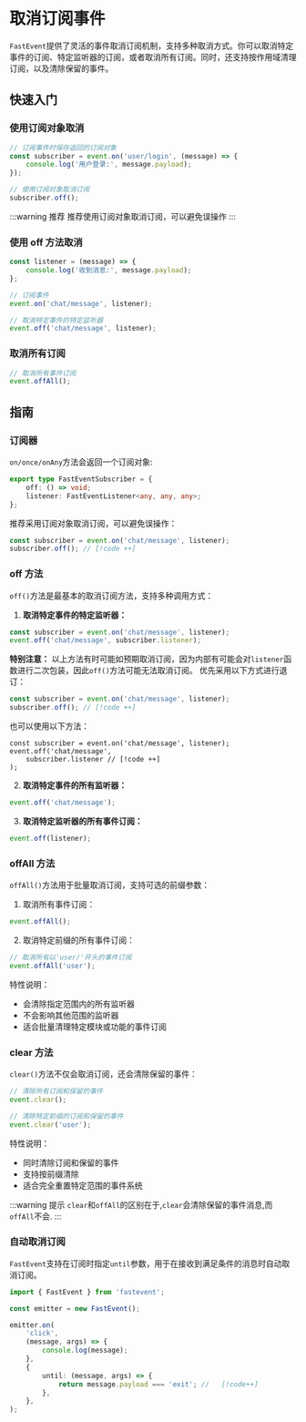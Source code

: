 # 取消订阅事件

`FastEvent`提供了灵活的事件取消订阅机制，支持多种取消方式。你可以取消特定事件的订阅、特定监听器的订阅，或者取消所有订阅。同时，还支持按作用域清理订阅，以及清除保留的事件。

## 快速入门

### 使用订阅对象取消

```typescript
// 订阅事件时保存返回的订阅对象
const subscriber = event.on('user/login', (message) => {
    console.log('用户登录:', message.payload);
});

// 使用订阅对象取消订阅
subscriber.off();
```

:::warning 推荐
推荐使用订阅对象取消订阅，可以避免误操作
:::

### 使用 off 方法取消

```typescript
const listener = (message) => {
    console.log('收到消息:', message.payload);
};

// 订阅事件
event.on('chat/message', listener);

// 取消特定事件的特定监听器
event.off('chat/message', listener);
```

### 取消所有订阅

```typescript
// 取消所有事件订阅
event.offAll();
```

## 指南

### 订阅器

`on/once/onAny`方法会返回一个订阅对象:

```ts
export type FastEventSubscriber = {
    off: () => void;
    listener: FastEventListener<any, any, any>;
};
```

推荐采用订阅对象取消订阅，可以避免误操作：

```ts
const subscriber = event.on('chat/message', listener);
subscriber.off(); // [!code ++]
```

### off 方法

`off()`方法是最基本的取消订阅方法，支持多种调用方式：

1. **取消特定事件的特定监听器：**

```typescript
const subscriber = event.on('chat/message', listener);
event.off('chat/message', subscriber.listener);
```

**特别注意：**
以上方法有时可能如预期取消订阅，因为内部有可能会对`listener`函数进行二次包装，因此`off()`方法可能无法取消订阅。
优先采用以下方式进行退订：

```ts
const subscriber = event.on('chat/message', listener);
subscriber.off(); // [!code ++]
```

也可以使用以下方法：

```
const subscriber = event.on('chat/message', listener);
event.off('chat/message',
    subscriber.listener // [!code ++]
);
```

2. **取消特定事件的所有监听器：**

```typescript
event.off('chat/message');
```

3. **取消特定监听器的所有事件订阅：**

```typescript
event.off(listener);
```

### offAll 方法

`offAll()`方法用于批量取消订阅，支持可选的前缀参数：

1. 取消所有事件订阅：

```typescript
event.offAll();
```

2. 取消特定前缀的所有事件订阅：

```typescript
// 取消所有以'user/'开头的事件订阅
event.offAll('user');
```

特性说明：

-   会清除指定范围内的所有监听器
-   不会影响其他范围的监听器
-   适合批量清理特定模块或功能的事件订阅

### clear 方法

`clear()`方法不仅会取消订阅，还会清除保留的事件：

```typescript
// 清除所有订阅和保留的事件
event.clear();

// 清除特定前缀的订阅和保留的事件
event.clear('user');
```

特性说明：

-   同时清除订阅和保留的事件
-   支持按前缀清除
-   适合完全重置特定范围的事件系统

:::warning 提示
`clear`和`offAll`的区别在于,`clear`会清除保留的事件消息,而`offAll`不会.
:::

### 自动取消订阅

`FastEvent`支持在订阅时指定`until`参数，用于在接收到满足条件的消息时自动取消订阅。

```ts
import { FastEvent } from 'fastevent';

const emitter = new FastEvent();

emitter.on(
    'click',
    (message, args) => {
        console.log(message);
    },
    {
        until: (message, args) => {
            return message.payload === 'exit'; //   [!code++]
        },
    },
);
```

